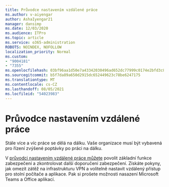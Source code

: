 ```yaml
---
title: Průvodce nastavením vzdálené práce
ms.author: v-aiyengar
author: AshaIyengar21
manager: dansimp
ms.date: 12/03/2020
ms.audience: ITPro
ms.topic: article
ms.service: o365-administration
ROBOTS: NOINDEX, NOFOLLOW
localization_priority: Normal
ms.custom:
- "9004181"
- "7355"
ms.openlocfilehash: 03bf96aa1d50e7a43342030496ad652dc77999c0174e2bfd3c82049a60560762
ms.sourcegitcommit: b5f7da89a650d2915dc652449623c78be6247175
ms.translationtype: MT
ms.contentlocale: cs-CZ
ms.lasthandoff: 08/05/2021
ms.locfileid: "54023983"
---
```

# <a name="remote-work-setup-guide"></a>Průvodce nastavením vzdálené práce

Stále více a víc práce se dělá na dálku. Vaše organizace musí být vybavená pro řízení zvýšené poptávky po práci na dálku.

V [průvodci nastavením vzdálené práce můžete](https://go.microsoft.com/fwlink/?linkid=2142062) povolit základní funkce zabezpečení a zkontrolovat další doporučení zabezpečení. Získáte pokyny, jak omezit zátěž na infrastrukturu VPN a volitelně nastavit vzdálený přístup pro stolní počítače a aplikace. Pak si prošete možnosti nasazení Microsoft Teams a Office aplikací.
